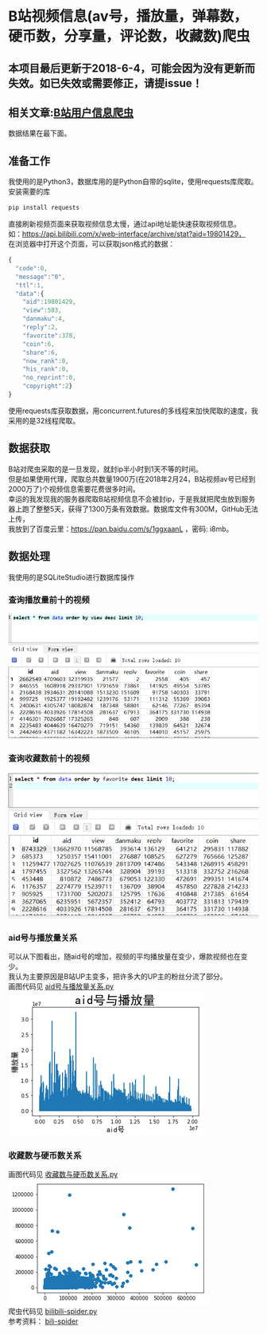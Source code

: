 # B站视频信息(av号，播放量，弹幕数，硬币数，分享量，评论数，收藏数)爬虫
## 本项目最后更新于2018-6-4，可能会因为没有更新而失效。如已失效或需要修正，请提issue！
## 相关文章:[B站用户信息爬虫](https://github.com/zhang0peter/bilibili-user-information-spider)  
数据结果在最下面。</br>

## 准备工作

我使用的是Python3，数据库用的是Python自带的sqlite，使用requests库爬取。</br>
安装需要的库</br>

```python
pip install requests
```

直接刷新视频页面来获取视频信息太慢，通过api地址能快速获取视频信息。</br>
如：https://api.bilibili.com/x/web-interface/archive/stat?aid=19801429，</br>
在浏览器中打开这个页面，可以获取json格式的数据：</br>
```javascript
{
  "code":0,
  "message":"0",
  "ttl":1,
  "data":{
    "aid":19801429,
    "view":583,
    "danmaku":4,
    "reply":2,
    "favorite":378,
    "coin":6,
    "share":6,
    "now_rank":0,
    "his_rank":0,
    "no_reprint":0,
    "copyright":2}
}
```
使用requests库获取数据，用concurrent.futures的多线程来加快爬取的速度，我采用的是32线程爬取。</br>

## 数据获取
B站对爬虫采取的是一旦发现，就封ip半小时到1天不等的时间。</br>
但是如果使用代理，爬取总共数量1900万(在2018年2月24，B站视频av号已经到2000万了)个视频信息需要花费很多时间。</br>
幸运的我发现我的服务器爬取B站视频信息不会被封ip，于是我就把爬虫放到服务器上跑了整整5天，获得了1300万条有效数据。数据库文件有300M，GitHub无法上传，</br>
我放到了百度云里：https://pan.baidu.com/s/1ggxaanL ，密码: i8mb。</br>

## 数据处理
我使用的是SQLiteStudio进行数据库操作</br>
### 查询播放量前十的视频
![](image/查询播放量前十的视频.png)</br>
### 查询收藏数前十的视频
![](image/查询收藏数前十的视频.png)</br>
### aid号与播放量关系
可以从下图看出，随aid号的增加，视频的平均播放量在变少，爆款视频也在变少。</br>
我认为主要原因是B站UP主变多，把许多大的UP主的粉丝分流了部分。</br>
画图代码见 [aid号与播放量关系.py](code/aid号与播放量关系.py)</br>
![](image/aid号与播放量.png)</br>
### 收藏数与硬币数关系
画图代码见 [收藏数与硬币数关系.py](code/收藏数与硬币数关系.py)</br>
![](image/收藏数与硬币数关系.png)</br>
爬虫代码见 [bilibili-spider.py](bilibili-spider.py)</br>
参考资料： [bili-spider](https://github.com/chenjiandongx/bili-spider)</br>